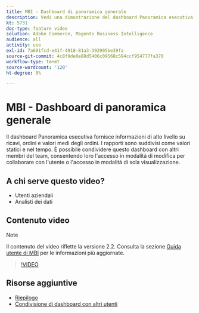 ```yaml
---
title: MBI - Dashboard di panoramica generale
description: Vedi una dimostrazione del dashboard Panoramica esecutiva fornito da MBI.
kt: 5731
doc-type: feature video
solution: Adobe Commerce, Magento Business Intelligence
audience: all
activity: use
exl-id: 7a601fcd-e41f-4918-81a3-392995be39fa
source-git-commit: 4c8f9de0e88d5406c09568c594ccf954777fa370
workflow-type: tm+mt
source-wordcount: '120'
ht-degree: 0%

---
```


# MBI - Dashboard di panoramica generale

Il dashboard Panoramica esecutiva fornisce informazioni di alto livello su ricavi, ordini e valori medi degli ordini. I rapporti sono suddivisi come valori statici e nel tempo. È possibile condividere questo dashboard con altri membri del team, consentendo loro l&#39;accesso in modalità di modifica per collaborare con l&#39;utente o l&#39;accesso in modalità di sola visualizzazione.

## A chi serve questo video?

- Utenti aziendali
- Analisti dei dati

## Contenuto video

>[!NOTE]
>
>Il contenuto del video riflette la versione 2.2. Consulta la sezione [Guida utente di MBI](https://docs.magento.com/mbi/) per le informazioni più aggiornate.

>[!VIDEO](https://video.tv.adobe.com/v/35986?quality=12&learn=on)

## Risorse aggiuntive

- [Riepilogo](https://docs.magento.com/mbi/data-user/dashboards/dashboards-pro.html#executive-summary-guest-checkout-allowed)
- [Condivisione di dashboard con altri utenti](https://docs.magento.com/mbi/data-user/dashboards/share-dashboard-with-users.html)

